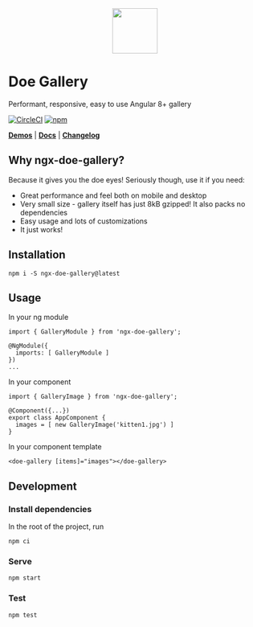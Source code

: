 <div align="center">
<img src="https://daelmaak.github.io/ngx-doe-gallery/assets/icons/doe.png" width="90">
</div>

# Doe Gallery

Performant, responsive, easy to use Angular 8+ gallery

[![CircleCI](https://circleci.com/gh/daelmaak/ngx-doe-gallery.svg?style=shield)](https://circleci.com/gh/daelmaak/ngx-doe-gallery)
[![npm](https://img.shields.io/npm/v/ngx-doe-gallery.svg)](https://www.npmjs.com/package/ngx-doe-gallery)

[**Demos**](https://daelmaak.github.io/ngx-doe-gallery/) |
[**Docs**](https://github.com/daelmaak/ngx-doe-gallery/wiki/Gallery-API) |
[**Changelog**](https://github.com/daelmaak/ngx-doe-gallery/blob/master/CHANGELOG.md)

## Why ngx-doe-gallery?

Because it gives you the doe eyes! Seriously though, use it if you need:

- Great performance and feel both on mobile and desktop
- Very small size - gallery itself has just 8kB gzipped! It also packs no dependencies
- Easy usage and lots of customizations
- It just works!

## Installation

`npm i -S ngx-doe-gallery@latest`

## Usage

In your ng module

```
import { GalleryModule } from 'ngx-doe-gallery';

@NgModule({
  imports: [ GalleryModule ]
})
...
```

In your component

```
import { GalleryImage } from 'ngx-doe-gallery';

@Component({...})
export class AppComponent {
  images = [ new GalleryImage('kitten1.jpg') ]
}
```

In your component template

```
<doe-gallery [items]="images"></doe-gallery>
```

## Development

### Install dependencies

In the root of the project, run

```
npm ci
```

### Serve

```
npm start
```

### Test

```
npm test
```
